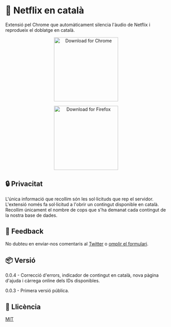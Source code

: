 # 🎥 Netflix en català
Extensió pel Chrome que automàticament silencia l'àudio de Netflix i reprodueix el doblatge en català.

<p align="center">
  <a href="https://chrome.google.com/webstore/detail/netflix-en-catal%C3%A0/pildnmphneflliojmajoldmclijolfel">
    <img width="200" alt="Download for Chrome" title="Chrome" src="https://storage.googleapis.com/web-dev-uploads/image/WlD8wC6g8khYWPJUsQceQkhXSlv1/HRs9MPufa1J1h5glNhut.png">
  </a>
</p>
<p align="center">
  <a href="https://addons.mozilla.org/ca/firefox/addon/netflix-en-catal%C3%A0/">
    <img width="200" alt="Download for Firefox" title="Firefox" src="https://blog.mozilla.org/addons/files/2020/04/get-the-addon-fx-apr-2020.svg">
  </a>
</p>

## 🔒 Privacitat
L'única informació que recollim són les sol·licituds que rep el servidor. L'extensió només fa sol·licitud a l'obrir un contingut disponible en català. Recollim únicament el nombre de cops que s'ha demanat cada contingut de la nostra base de dades.

## 💬 Feedback
No dubteu en enviar-nos comentaris al [Twitter](https://twitter.com/pelcatala) o [omplir el formulari](https://forms.gle/XWrpMSGz3rWcJH7e6).

## 📦 Versió
0.0.4 - Correcció d'errors, indicador de contingut en català, nova pàgina d'ajuda i càrrega online dels IDs disponibles.

0.0.3 - Primera versió pública.

## 📜 Llicència
[MIT](https://choosealicense.com/licenses/mit/)